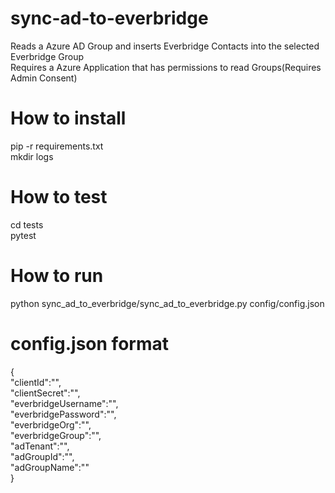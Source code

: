 # sync-ad-to-everbridge
Reads a Azure AD Group and inserts Everbridge Contacts into the selected Everbridge Group <br/>
Requires a Azure Application that has permissions to read Groups(Requires Admin Consent)

# How to install
pip -r requirements.txt <br/>
mkdir logs
# How to test
cd tests <br/>
pytest

# How to run
python sync_ad_to_everbridge/sync_ad_to_everbridge.py config/config.json
# config.json format
{ <br/>
	"clientId":"", <br/>
	"clientSecret":"", <br/>
	"everbridgeUsername":"", <br/>
	"everbridgePassword":"", <br/>
	"everbridgeOrg":"", <br/>
	"everbridgeGroup":"", <br/>
	"adTenant":"", <br/>
	"adGroupId":"", <br/>
	"adGroupName":"" <br/>
}
